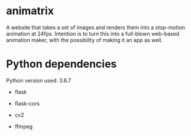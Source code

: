 # animatrix

A website that takes a set of images and renders them into a stop-motion animation at 24fps. Intention is to turn this into a full-blown web-based animation maker, with the possibility of making it an app as well.

# Python dependencies

Python version used: 3.6.7

- flask

- flask-cors

- cv2

- ffmpeg



